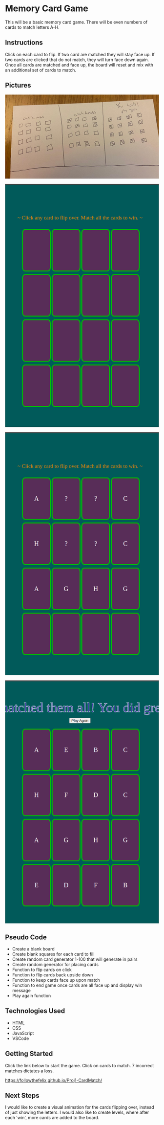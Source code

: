 # Memory Card Game

This will be a basic memory card game. There will be even numbers of cards to match letters A-H.

## Instructions

Click on each card to flip. If two card are matched they will stay face up. If two cards are clicked that do not match, they will turn face down again. Once all cards are matched and face up, the board will reset and mix with an additional set of cards to match. 

## Pictures

![game sketch](thumbnail.jpg)

![alt text](<Screenshot from 2024-02-12 08-08-34.png>)

![alt text](<Screenshot from 2024-02-12 08-08-51.png>)

![alt text](<Screenshot from 2024-02-12 08-09-03.png>)

## Pseudo Code

- Create a blank board
- Create blank squares for each card to fill
- Create random card generator 1-100 that will generate in pairs
- Create random generator for placing cards
- Function to flip cards on click
- Function to flip cards back upside down
- Function to keep cards face up upon match
- Function to end game once cards are all face up and display win message
- Play again function

## Technologies Used

- HTML
- CSS 
- JavaScript
- VSCode

## Getting Started

Click the link below to start the game. Click on cards to match. 7 incorrect matches dictates a loss.

https://followthefelix.github.io/Proj1-CardMatch/ 

## Next Steps

I would like to create a visual animation for the cards flipping over, instead of just showing the letters. I would also like to create levels, where after each 'win', more cards are added to the board.